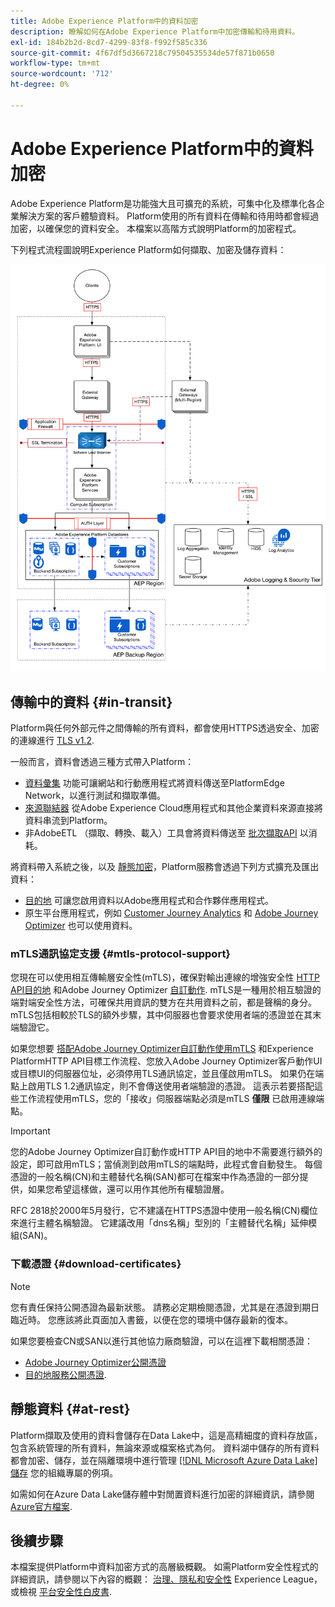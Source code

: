 ```yaml
---
title: Adobe Experience Platform中的資料加密
description: 瞭解如何在Adobe Experience Platform中加密傳輸和待用資料。
exl-id: 184b2b2d-8cd7-4299-83f8-f992f585c336
source-git-commit: 4f67df5d3667218c79504535534de57f871b0650
workflow-type: tm+mt
source-wordcount: '712'
ht-degree: 0%

---
```


# Adobe Experience Platform中的資料加密

Adobe Experience Platform是功能強大且可擴充的系統，可集中化及標準化各企業解決方案的客戶體驗資料。 Platform使用的所有資料在傳輸和待用時都會經過加密，以確保您的資料安全。 本檔案以高階方式說明Platform的加密程式。

下列程式流程圖說明Experience Platform如何擷取、加密及儲存資料：

![此圖表會說明資料如何透過Experience Platform擷取、加密及持續儲存。](../images/governance-privacy-security/encryption/flow.png)

## 傳輸中的資料 {#in-transit}

Platform與任何外部元件之間傳輸的所有資料，都會使用HTTPS透過安全、加密的連線進行 [TLS v1.2](https://datatracker.ietf.org/doc/html/rfc5246).

一般而言，資料會透過三種方式帶入Platform：

- [資料彙集](../../collection/home.md) 功能可讓網站和行動應用程式將資料傳送至PlatformEdge Network，以進行測試和擷取準備。
- [來源聯結器](../../sources/home.md) 從Adobe Experience Cloud應用程式和其他企業資料來源直接將資料串流到Platform。
- 非AdobeETL （擷取、轉換、載入）工具會將資料傳送至 [批次擷取API](../../ingestion/batch-ingestion/overview.md) 以消耗。

將資料帶入系統之後，以及 [靜態加密](#at-rest)，Platform服務會透過下列方式擴充及匯出資料：

- [目的地](../../destinations/home.md) 可讓您啟用資料以Adobe應用程式和合作夥伴應用程式。
- 原生平台應用程式，例如 [Customer Journey Analytics](https://experienceleague.adobe.com/docs/analytics-platform/using/cja-overview/cja-overview.html?lang=zh-Hant) 和 [Adobe Journey Optimizer](https://experienceleague.adobe.com/zh-hant/docs/journey-optimizer/using/ajo-home) 也可以使用資料。

### mTLS通訊協定支援 {#mtls-protocol-support}

您現在可以使用相互傳輸層安全性(mTLS)，確保對輸出連線的增強安全性 [HTTP API目的地](../../destinations/catalog/streaming/http-destination.md) 和Adobe Journey Optimizer [自訂動作](https://experienceleague.adobe.com/en/docs/journey-optimizer/using/orchestrate-journeys/about-journey-building/using-custom-actions). mTLS是一種用於相互驗證的端對端安全性方法，可確保共用資訊的雙方在共用資料之前，都是聲稱的身分。 mTLS包括相較於TLS的額外步驟，其中伺服器也會要求使用者端的憑證並在其末端驗證它。

如果您想要 [搭配Adobe Journey Optimizer自訂動作使用mTLS](https://experienceleague.adobe.com/zh-hant/docs/journey-optimizer/using/configuration/configure-journeys/action-journeys/about-custom-action-configuration) 和Experience PlatformHTTP API目標工作流程、您放入Adobe Journey Optimizer客戶動作UI或目標UI的伺服器位址，必須停用TLS通訊協定，並且僅啟用mTLS。 如果仍在端點上啟用TLS 1.2通訊協定，則不會傳送使用者端驗證的憑證。 這表示若要搭配這些工作流程使用mTLS，您的「接收」伺服器端點必須是mTLS **僅限** 已啟用連線端點。

>[!IMPORTANT]
>
>您的Adobe Journey Optimizer自訂動作或HTTP API目的地中不需要進行額外的設定，即可啟用mTLS；當偵測到啟用mTLS的端點時，此程式會自動發生。 每個憑證的一般名稱(CN)和主體替代名稱(SAN)都可在檔案中作為憑證的一部分提供，如果您希望這樣做，還可以用作其他所有權驗證層。
>
>RFC 2818於2000年5月發行，它不建議在HTTPS憑證中使用一般名稱(CN)欄位來進行主體名稱驗證。 它建議改用「dns名稱」型別的「主體替代名稱」延伸模組(SAN)。

### 下載憑證 {#download-certificates}

>[!NOTE]
>
>您有責任保持公開憑證為最新狀態。 請務必定期檢閱憑證，尤其是在憑證到期日臨近時。 您應該將此頁面加入書籤，以便在您的環境中儲存最新的復本。

如果您要檢查CN或SAN以進行其他協力廠商驗證，可以在這裡下載相關憑證：

- [Adobe Journey Optimizer公開憑證](../images/governance-privacy-security/encryption/AJO-public-certificate.pem)
- [目的地服務公開憑證](../images/governance-privacy-security/encryption/destinations-public-cert.pem).

## 靜態資料 {#at-rest}

Platform擷取及使用的資料會儲存在Data Lake中，這是高精細度的資料存放區，包含系統管理的所有資料，無論來源或檔案格式為何。 資料湖中儲存的所有資料都會加密、儲存，並在隔離環境中進行管理 [[!DNL Microsoft Azure Data Lake] 儲存](https://docs.microsoft.com/en-us/azure/storage/blobs/data-lake-storage-introduction) 您的組織專屬的例項。

如需如何在Azure Data Lake儲存體中對閒置資料進行加密的詳細資訊，請參閱 [Azure官方檔案](https://learn.microsoft.com/en-us/azure/storage/common/storage-service-encryption).

## 後續步驟

本檔案提供Platform中資料加密方式的高層級概觀。 如需Platform安全性程式的詳細資訊，請參閱以下內容的概觀： [治理、隱私和安全性](./overview.md) Experience League，或檢視 [平台安全性白皮書](https://www.adobe.com/content/dam/cc/en/security/pdfs/AEP_SecurityOverview.pdf).
